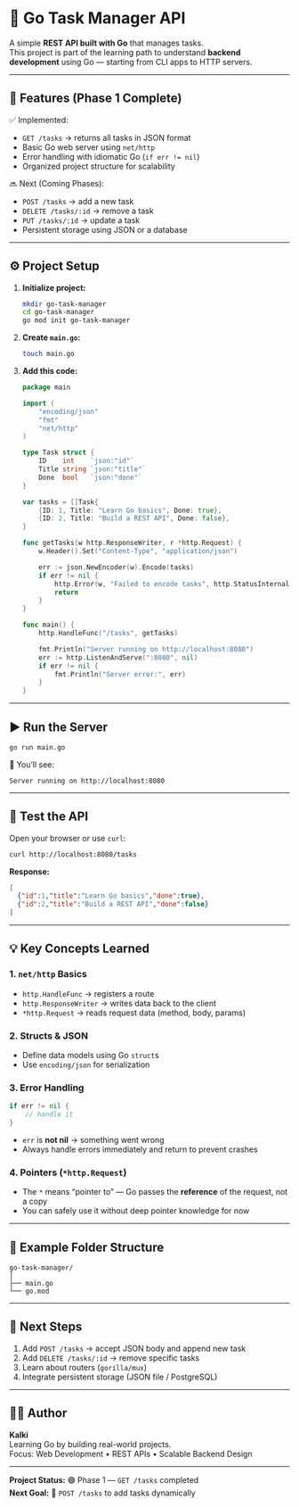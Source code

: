 # 🧩 Go Task Manager API

A simple **REST API built with Go** that manages tasks.  
This project is part of the learning path to understand **backend development** using Go — starting from CLI apps to HTTP servers.

---

## 🚀 Features (Phase 1 Complete)

✅ Implemented:
- `GET /tasks` → returns all tasks in JSON format  
- Basic Go web server using `net/http`  
- Error handling with idiomatic Go (`if err != nil`)  
- Organized project structure for scalability

🔜 Next (Coming Phases):
- `POST /tasks` → add a new task  
- `DELETE /tasks/:id` → remove a task  
- `PUT /tasks/:id` → update a task  
- Persistent storage using JSON or a database  

---

## ⚙️ Project Setup

1. **Initialize project:**
   ```bash
   mkdir go-task-manager
   cd go-task-manager
   go mod init go-task-manager
   ```

2. **Create `main.go`:**
   ```bash
   touch main.go
   ```

3. **Add this code:**
   ```go
   package main

   import (
       "encoding/json"
       "fmt"
       "net/http"
   )

   type Task struct {
       ID    int    `json:"id"`
       Title string `json:"title"`
       Done  bool   `json:"done"`
   }

   var tasks = []Task{
       {ID: 1, Title: "Learn Go basics", Done: true},
       {ID: 2, Title: "Build a REST API", Done: false},
   }

   func getTasks(w http.ResponseWriter, r *http.Request) {
       w.Header().Set("Content-Type", "application/json")

       err := json.NewEncoder(w).Encode(tasks)
       if err != nil {
           http.Error(w, "Failed to encode tasks", http.StatusInternalServerError)
           return
       }
   }

   func main() {
       http.HandleFunc("/tasks", getTasks)

       fmt.Println("Server running on http://localhost:8080")
       err := http.ListenAndServe(":8080", nil)
       if err != nil {
           fmt.Println("Server error:", err)
       }
   }
   ```

---

## ▶️ Run the Server

```bash
go run main.go
```

📍 You’ll see:
```
Server running on http://localhost:8080
```

---

## 🧪 Test the API

Open your browser or use `curl`:

```bash
curl http://localhost:8080/tasks
```

**Response:**
```json
[
  {"id":1,"title":"Learn Go basics","done":true},
  {"id":2,"title":"Build a REST API","done":false}
]
```

---

## 💡 Key Concepts Learned

### 1. `net/http` Basics
- `http.HandleFunc` → registers a route  
- `http.ResponseWriter` → writes data back to the client  
- `*http.Request` → reads request data (method, body, params)

### 2. Structs & JSON
- Define data models using Go `struct`s  
- Use `encoding/json` for serialization

### 3. Error Handling
```go
if err != nil {
    // handle it
}
```
- `err` is **not nil** → something went wrong  
- Always handle errors immediately and return to prevent crashes  

### 4. Pointers (`*http.Request`)
- The `*` means “pointer to” — Go passes the **reference** of the request, not a copy  
- You can safely use it without deep pointer knowledge for now

---

## 📘 Example Folder Structure
```
go-task-manager/
│
├── main.go
└── go.mod
```

---

## 🧠 Next Steps
1. Add `POST /tasks` → accept JSON body and append new task  
2. Add `DELETE /tasks/:id` → remove specific tasks  
3. Learn about routers (`gorilla/mux`)  
4. Integrate persistent storage (JSON file / PostgreSQL)

---

## 👨‍💻 Author
**Kalki**  
Learning Go by building real-world projects.  
Focus: Web Development • REST APIs • Scalable Backend Design

---

**Project Status:** 🟢 Phase 1 — `GET /tasks` completed  
**Next Goal:** 🔵 `POST /tasks` to add tasks dynamically
